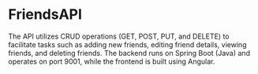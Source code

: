 # FriendsAPI
The API utilizes CRUD operations (GET, POST, PUT, and DELETE) to facilitate tasks such as adding new friends, editing friend details, viewing friends, and deleting friends.
The backend runs on Spring Boot (Java) and operates on port 9001, while the frontend is built using Angular.

